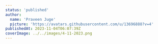 ```yaml
---
status: 'published'
author:
  name: 'Praveen Juge'
  picture: 'https://avatars.githubusercontent.com/u/13696888?v=4'
publishedAt: 2023-11-04T06:07:39Z
coverImage: ../../images/4-11-2023.png
---
```

